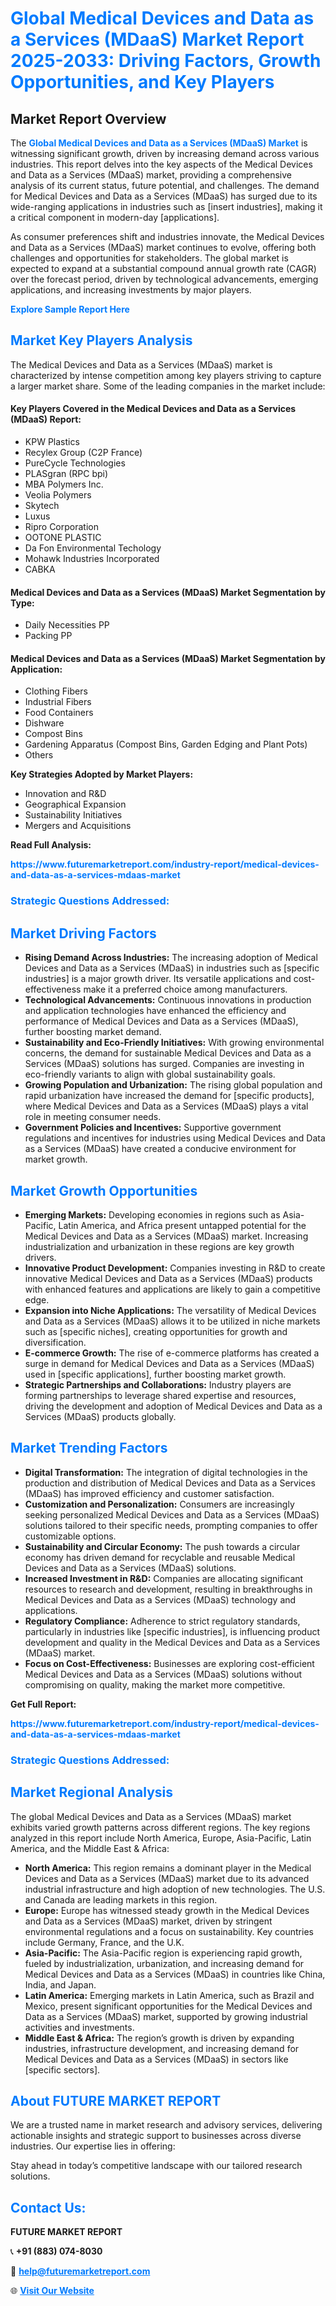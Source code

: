 <h1 style="color: #007BFF;">Global Medical Devices and Data as a Services (MDaaS) Market Report 2025-2033: Driving Factors, Growth Opportunities, and Key Players</h1>

<section id="overview">
<h2>Market Report Overview</h2>
<p>The <a href="https://www.futuremarketreport.com/industry-report/medical-devices-and-data-as-a-services-mdaas-market" style="color: #007BFF; text-decoration: none;"><strong>Global Medical Devices and Data as a Services (MDaaS) Market</strong></a> is witnessing significant growth, driven by increasing demand across various industries. This report delves into the key aspects of the Medical Devices and Data as a Services (MDaaS) market, providing a comprehensive analysis of its current status, future potential, and challenges. The demand for Medical Devices and Data as a Services (MDaaS) has surged due to its wide-ranging applications in industries such as [insert industries], making it a critical component in modern-day [applications].</p>
<p>As consumer preferences shift and industries innovate, the Medical Devices and Data as a Services (MDaaS) market continues to evolve, offering both challenges and opportunities for stakeholders. The global market is expected to expand at a substantial compound annual growth rate (CAGR) over the forecast period, driven by technological advancements, emerging applications, and increasing investments by major players.</p>
</section>

<section id="overview">
<p><a href="https://www.futuremarketreport.com/request-sample/reportId=35057" style="color: #007BFF; text-decoration: none;"><strong>Explore Sample Report Here</strong></a></p>
</section>

<section id="key-players">
<h2 style="color: #007BFF;">Market Key Players Analysis</h2>
<p>The Medical Devices and Data as a Services (MDaaS) market is characterized by intense competition among key players striving to capture a larger market share. Some of the leading companies in the market include:</p>
<h4>Key Players Covered in the Medical Devices and Data as a Services (MDaaS) Report:</h4>
<ul><li>KPW Plastics</li><li>Recylex Group (C2P France)</li><li>PureCycle Technologies</li><li>PLASgran (RPC bpi)</li><li>MBA Polymers Inc.</li><li>Veolia Polymers</li><li>Skytech</li><li>Luxus</li><li>Ripro Corporation</li><li>OOTONE PLASTIC</li><li>Da Fon Environmental Techology</li><li>Mohawk Industries Incorporated</li><li>CABKA</li></ul>
<h4>Medical Devices and Data as a Services (MDaaS) Market Segmentation by Type:</h4>
<ul><li>Daily Necessities PP</li><li>Packing PP</li></ul>

<h4>Medical Devices and Data as a Services (MDaaS) Market Segmentation by Application:</h4>
<ul><li>Clothing Fibers</li><li>Industrial Fibers</li><li>Food Containers</li><li>Dishware</li><li>Compost Bins</li><li>Gardening Apparatus (Compost Bins, Garden Edging and Plant Pots)</li><li>Others</li></ul>
<p><strong>Key Strategies Adopted by Market Players:</strong></p>
<ul>
<li>Innovation and R&D</li>
<li>Geographical Expansion</li>
<li>Sustainability Initiatives</li>
<li>Mergers and Acquisitions</li>
</ul>
</section>

<section>
<p><strong>Read Full Analysis: </strong></p><a href="https://www.futuremarketreport.com/industry-report/medical-devices-and-data-as-a-services-mdaas-market" style="color: #007BFF; text-decoration: none;"><strong>https://www.futuremarketreport.com/industry-report/medical-devices-and-data-as-a-services-mdaas-market</strong></a>
<h3 style="color: #007BFF;">Strategic Questions Addressed:</h3>
</section>

<section id="driving-factors">
<h2 style="color: #007BFF;">Market Driving Factors</h2>
<ul>
<li><strong>Rising Demand Across Industries:</strong> The increasing adoption of Medical Devices and Data as a Services (MDaaS) in industries such as [specific industries] is a major growth driver. Its versatile applications and cost-effectiveness make it a preferred choice among manufacturers.</li>
<li><strong>Technological Advancements:</strong> Continuous innovations in production and application technologies have enhanced the efficiency and performance of Medical Devices and Data as a Services (MDaaS), further boosting market demand.</li>
<li><strong>Sustainability and Eco-Friendly Initiatives:</strong> With growing environmental concerns, the demand for sustainable Medical Devices and Data as a Services (MDaaS) solutions has surged. Companies are investing in eco-friendly variants to align with global sustainability goals.</li>
<li><strong>Growing Population and Urbanization:</strong> The rising global population and rapid urbanization have increased the demand for [specific products], where Medical Devices and Data as a Services (MDaaS) plays a vital role in meeting consumer needs.</li>
<li><strong>Government Policies and Incentives:</strong> Supportive government regulations and incentives for industries using Medical Devices and Data as a Services (MDaaS) have created a conducive environment for market growth.</li>
</ul>
</section>

<section id="growth-opportunities">
<h2 style="color: #007BFF;">Market Growth Opportunities</h2>
<ul>
<li><strong>Emerging Markets:</strong> Developing economies in regions such as Asia-Pacific, Latin America, and Africa present untapped potential for the Medical Devices and Data as a Services (MDaaS) market. Increasing industrialization and urbanization in these regions are key growth drivers.</li>
<li><strong>Innovative Product Development:</strong> Companies investing in R&D to create innovative Medical Devices and Data as a Services (MDaaS) products with enhanced features and applications are likely to gain a competitive edge.</li>
<li><strong>Expansion into Niche Applications:</strong> The versatility of Medical Devices and Data as a Services (MDaaS) allows it to be utilized in niche markets such as [specific niches], creating opportunities for growth and diversification.</li>
<li><strong>E-commerce Growth:</strong> The rise of e-commerce platforms has created a surge in demand for Medical Devices and Data as a Services (MDaaS) used in [specific applications], further boosting market growth.</li>
<li><strong>Strategic Partnerships and Collaborations:</strong> Industry players are forming partnerships to leverage shared expertise and resources, driving the development and adoption of Medical Devices and Data as a Services (MDaaS) products globally.</li>
</ul>
</section>

<section id="trending-factors">
<h2 style="color: #007BFF;">Market Trending Factors</h2>
<ul>
<li><strong>Digital Transformation:</strong> The integration of digital technologies in the production and distribution of Medical Devices and Data as a Services (MDaaS) has improved efficiency and customer satisfaction.</li>
<li><strong>Customization and Personalization:</strong> Consumers are increasingly seeking personalized Medical Devices and Data as a Services (MDaaS) solutions tailored to their specific needs, prompting companies to offer customizable options.</li>
<li><strong>Sustainability and Circular Economy:</strong> The push towards a circular economy has driven demand for recyclable and reusable Medical Devices and Data as a Services (MDaaS) solutions.</li>
<li><strong>Increased Investment in R&D:</strong> Companies are allocating significant resources to research and development, resulting in breakthroughs in Medical Devices and Data as a Services (MDaaS) technology and applications.</li>
<li><strong>Regulatory Compliance:</strong> Adherence to strict regulatory standards, particularly in industries like [specific industries], is influencing product development and quality in the Medical Devices and Data as a Services (MDaaS) market.</li>
<li><strong>Focus on Cost-Effectiveness:</strong> Businesses are exploring cost-efficient Medical Devices and Data as a Services (MDaaS) solutions without compromising on quality, making the market more competitive.</li>
</ul>
</section>

<section>
<p><strong>Get Full Report: </strong></p><a href="https://www.futuremarketreport.com/industry-report/medical-devices-and-data-as-a-services-mdaas-market" style="color: #007BFF; text-decoration: none;"><strong>https://www.futuremarketreport.com/industry-report/medical-devices-and-data-as-a-services-mdaas-market</strong></a>
<h3 style="color: #007BFF;">Strategic Questions Addressed:</h3>
</section>


<section id="regional-analysis">
<h2 style="color: #007BFF;">Market Regional Analysis</h2>
<p>The global Medical Devices and Data as a Services (MDaaS) market exhibits varied growth patterns across different regions. The key regions analyzed in this report include North America, Europe, Asia-Pacific, Latin America, and the Middle East & Africa:</p>
<ul>
<li><strong>North America:</strong> This region remains a dominant player in the Medical Devices and Data as a Services (MDaaS) market due to its advanced industrial infrastructure and high adoption of new technologies. The U.S. and Canada are leading markets in this region.</li>
<li><strong>Europe:</strong> Europe has witnessed steady growth in the Medical Devices and Data as a Services (MDaaS) market, driven by stringent environmental regulations and a focus on sustainability. Key countries include Germany, France, and the U.K.</li>
<li><strong>Asia-Pacific:</strong> The Asia-Pacific region is experiencing rapid growth, fueled by industrialization, urbanization, and increasing demand for Medical Devices and Data as a Services (MDaaS) in countries like China, India, and Japan.</li>
<li><strong>Latin America:</strong> Emerging markets in Latin America, such as Brazil and Mexico, present significant opportunities for the Medical Devices and Data as a Services (MDaaS) market, supported by growing industrial activities and investments.</li>
<li><strong>Middle East & Africa:</strong> The region’s growth is driven by expanding industries, infrastructure development, and increasing demand for Medical Devices and Data as a Services (MDaaS) in sectors like [specific sectors].</li>
</ul>
</section>

<footer>
<h2 style="color: #007BFF;">About FUTURE MARKET REPORT</h2>
<p>We are a trusted name in market research and advisory services, delivering actionable insights and strategic support to businesses across diverse industries. Our expertise lies in offering:</p>

<p>Stay ahead in today’s competitive landscape with our tailored research solutions.</p>

<h2 style="color: #007BFF;">Contact Us:</h2>
<p><strong>FUTURE MARKET REPORT</strong></p>
<p>📞 <strong>+91 (883) 074-8030</strong></p>
<p>📧 <strong><a href="mailto:help@futuremarketreport.com" style="color: #007BFF;">help@futuremarketreport.com</a></strong></p>
<p>🌐 <strong><a href="https://www.futuremarketreport.com/" style="color: #007BFF;">Visit Our Website</a></strong></p>
</footer>